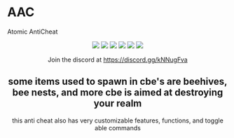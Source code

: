 # AAC
Atomic AntiCheat

<div align="center">
	
  <a href="https://github.com/Collinmc1228/atomicanticheat/releases/latest"><img src="https://img.shields.io/github/v/release/Collinmc1228/atomicanticheat"></a>
  <img src="https://img.shields.io/github/last-commit/Collinmc1228/atomicanticheat">
  <img src="https://img.shields.io/github/commit-activity/m/Collinmc1228/atomicanticheat">
  <img src="https://img.shields.io/github/languages/code-size/Collinmc1228/atomicanticheat">
  <img src="https://img.shields.io/tokei/lines/github/Collinmc1228/atomicanticheat">
  <img src="https://img.shields.io/github/downloads/Collinmc1228/atomicanticheat/total">

  Join the discord at https://discord.gg/kNNugFva


some items used to spawn in cbe's are beehives, bee nests, and more
cbe is aimed at destroying your realm
-----------------------------------------------------------------------------------------------
this anti cheat also has very customizable features, functions, and toggle able commands
	
